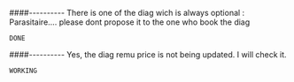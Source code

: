 ####----------
There is one of the diag wich is always optional : Parasitaire….
please dont propose it to the one who book the diag

    DONE
####----------
Yes, the diag remu price is not being updated. I will check it. 

    WORKING